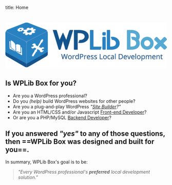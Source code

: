 title: Home

# ![WPLib Box](https://github.com/wplib/wplib.github.io/raw/master/WPLib-Box-100x.png)
 
 
## Is WPLib Box for you?

- Are you a WordPress professional? 
- Do you _(help)_ build WordPress websites for other people?
- Are you a plug-and-play WordPress _"[Site Builder](/glossary/#site-builder)?"_
- Are you an HTML/CSS and/or Javascript [Front-end Developer](/glossary/#front-end-developer)? 
- Or are you a PHP/MySQL [Backend Developer](/glossary/#backend-developer)?

## If you answered _"yes"_ to any of those questions,<br> then ==WPLib Box was designed and built for **you**==.

In summary, WPLib Box's goal is to be: 

> _"Every WordPress professional's **preferred** local development solution."_

 